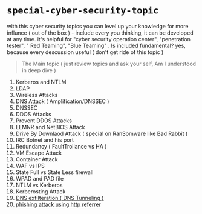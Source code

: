 # `special-cyber-security-topic`
with this cyber security topics you can level up your knowledge for more influnce ( out of the box ) - include every you thinking, it can be developed at any time. it's helpful for "cyber security operation center", "penetration tester",  " Red Teaming", "Blue Teaming" . Is included fundamental? yes, because every descussion useful ( don't get ride of this topic )
> The Main topic ( just review topics and ask your self, Am I understood in deep dive ) 
1. Kerberos and NTLM
2. LDAP 
3. Wireless Attacks
4. DNS Attack ( Amplification/DNSSEC ) 
5. DNSSEC
6. DDOS Attacks
7. Prevent DDOS Attacks
8. LLMNR and NetBIOS Attack
9. Drive By Downlaod Attack ( special on RanSomware like Bad Rabbit ) 
10. IRC Botnet and his port
11. Redundancy ( FaultTrollance vs HA ) 
12. VM Escape Attack
13. Container Attack
14. WAF vs IPS
15. State Full vs State Less firewall
16. WPAD and PAD file 
17. NTLM vs Kerberos
18. Kerberosting Attack
19. [DNS exfilteration ( DNS Tunneling )](https://www.giac.org/paper/gcia/1116/detecting-dns-tunneling/108367)
20. [phishing attack using http referrer](http://mixedbit.org/referer.html)
